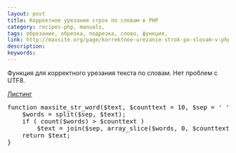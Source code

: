```yaml
---
layout: post
title: Корректное урезание строк по словам в PHP
category: recipes-php, manuals, 
tags: обрезание, обрезка, подрезка, слово, функция, 
link: http://maxsite.org/page/korrektnoe-urezanie-strok-po-slovam-v-php
description: 
keywords: 
---
```


<p>Функция для корректного урезания текста по словам. Нет проблем с UTF8.</p>
<div class="panel panel-code"><div class="panel-heading"><p class="panel-title"><a href="#collapse_64" data-toggle="collapse" class="local-link">Листинг
</a></p></div><div class="panel-collapse collapse" id="collapse_64"><div class="panel-body">
<pre>
function maxsite_str_word($text, $counttext = 10, $sep = ' ') {
    $words = split($sep, $text);
    if ( count($words) > $counttext )
        $text = join($sep, array_slice($words, 0, $counttext));
    return $text;
}
</pre>
</div></div></div>
